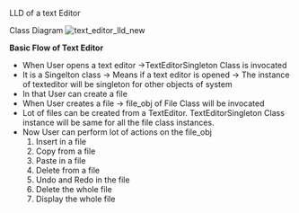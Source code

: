 
LLD of a text Editor

Class Diagram
![text_editor_lld_new](https://github.com/saurabhMayank/text_editor_lld/assets/82028762/6d43f3bc-a6f2-4bf4-b535-e6b10dc18c80)



**Basic Flow of Text Editor**
- When User opens a text editor ->TextEditorSingleton Class is invocated
- It is a Singelton class -> Means if a text editor is opened -> The instance of texteditor will be singleton for other objects of system
- In that User can create a file
- When User creates a file -> file_obj of File Class will be invocated
- Lot of files can be created from a TextEditor. TextEditorSingleton Class instance will be same for all the file class instances.
- Now User can perform lot of actions on the file_obj
    1. Insert in a file
    2. Copy from a file
    3. Paste in a file
    4. Delete from a file
    5. Undo and Redo in the file
    6. Delete the whole file
    7. Display the whole file
